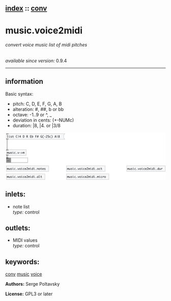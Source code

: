 [index](index.html) :: [conv](category_conv.html)
---

# music.voice2midi

###### convert voice music list of midi pitches

*available since version:* 0.9.4

---


## information
Basic syntax:
- pitch: C, D, E, F, G, A, B
- alteration: #, ##, b or bb
- octave: -1..9 or ^, _
- deviation in cents: (+-NUMc)
- duration: |8, |4. or |3/8



[![example](../examples/img/music.voice2midi.jpg)](../examples/pd/music.voice2midi.pd)









## inlets:

* note list<br>
_type:_ control



## outlets:

* MIDI values<br>
_type:_ control



## keywords:

[conv](keywords/conv.html)
[music](keywords/music.html)
[voice](keywords/voice.html)






**Authors:** Serge Poltavsky




**License:** GPL3 or later





